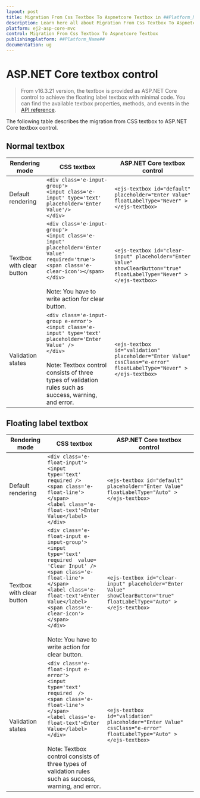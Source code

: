 ```yaml
---
layout: post
title: Migration From Css Textbox To Aspnetcore Textbox in ##Platform_Name## Textbox Component
description: Learn here all about Migration From Css Textbox To Aspnetcore Textbox in Syncfusion ##Platform_Name## Textbox component and more.
platform: ej2-asp-core-mvc
control: Migration From Css Textbox To Aspnetcore Textbox
publishingplatform: ##Platform_Name##
documentation: ug
---
```



# ASP.NET Core textbox control

> From v16.3.21 version, the textbox is provided as ASP.NET Core control to achieve the floating label textbox with minimal code. You can find the available textbox properties, methods, and events in the [API reference](https://help.syncfusion.com/cr/aspnetcore-js2/Syncfusion.EJ2.Inputs.TextBox.html).

The following table describes the migration from CSS textbox to ASP.NET Core textbox control.

## Normal textbox

<!-- markdownlint-disable MD038 -->
| **Rendering mode** | **CSS textbox** | **ASP.NET Core textbox control** |
| -----------------------| -----------------------------------| ------------------------------------------- |
| Default rendering |  `<div class='e-input-group'>`<br/>`<input class='e-input' type='text' placeholder='Enter Value'/>`<br/>`</div>` |  `<ejs-textbox id="default" placeholder="Enter Value" floatLabelType="Never" ></ejs-textbox>` |
| Textbox with clear button |  `<div class='e-input-group'>`<br/>`<input class='e-input' placeholder='Enter Value' required='true'>`<br/>`<span class='e-clear-icon'></span>`<br/>`</div>`<br/><br/> Note: You have to write action for clear button. |  `<ejs-textbox id="clear-input" placeholder="Enter Value" showClearButton="true" floatLabelType="Never" ></ejs-textbox>` |
| Validation states |  `<div class='e-input-group e-error'>`<br/>`<input class='e-input' type='text' placeholder='Enter Value' />`<br/>`</div>`<br/><br/> Note: Textbox control consists of three types of validation rules such as success, warning, and error. |  `<ejs-textbox id="validation" placeholder="Enter Value" cssClass="e-error" floatLabelType="Never" ></ejs-textbox>` |

## Floating label textbox

<!-- markdownlint-disable MD038 -->
| **Rendering mode** | **CSS textbox** | **ASP.NET Core textbox control** |
| -----------------------| -----------------------------------| ------------------------------------------- |
| Default rendering |  `<div class='e-float-input'>`<br/>`<input type='text' required />`<br/>`<span class='e-float-line'></span>`<br/>`<label class='e-float-text'>Enter Value</label>`<br/>`</div>` |  `<ejs-textbox id="default" placeholder="Enter Value" floatLabelType="Auto" ></ejs-textbox>` |
| Textbox with clear button |  `<div class='e-float-input e-input-group'>`<br/>`<input type='text' required  value= 'Clear Input' />`<br/>`<span class='e-float-line'></span>`<br/>`<label class='e-float-text'>Enter Value</label>`<br/>`<span class='e-clear-icon'></span>`<br/>`</div>`<br/><br/> Note: You have to write action for clear button. |  `<ejs-textbox id="clear-input" placeholder="Enter Value" showClearButton="true" floatLabelType="Auto" ></ejs-textbox>` |
| Validation states |  `<div class='e-float-input e-error'>`<br/>`<input type='text' required  />`<br/>`<span class='e-float-line'></span>`<br/>`<label class='e-float-text'>Enter Value</label>`<br/>`</div>`<br/><br/> Note: Textbox control consists of three types of validation rules such as success, warning, and error. |  `<ejs-textbox id="validation" placeholder="Enter Value" cssClass="e-error" floatLabelType="Auto" ></ejs-textbox>` |